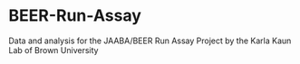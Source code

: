 # BEER-Run-Assay
Data and analysis for the JAABA/BEER Run Assay Project by the Karla Kaun Lab of Brown University
